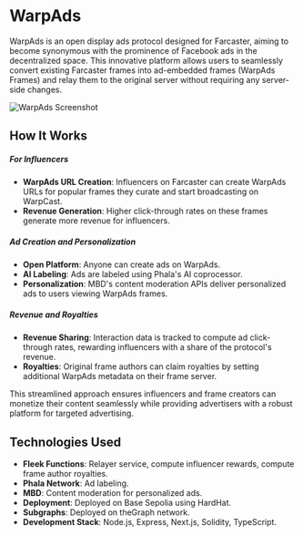 # WarpAds

WarpAds is an open display ads protocol designed for Farcaster, aiming to become synonymous with the prominence of Facebook ads in the decentralized space. This innovative platform allows users to seamlessly convert existing Farcaster frames into ad-embedded frames (WarpAds Frames) and relay them to the original server without requiring any server-side changes.

![WarpAds Screenshot](Screenshot.png)

## How It Works

##### For Influencers
- **WarpAds URL Creation**: Influencers on Farcaster can create WarpAds URLs for popular frames they curate and start broadcasting on WarpCast.
- **Revenue Generation**: Higher click-through rates on these frames generate more revenue for influencers.

##### Ad Creation and Personalization
- **Open Platform**: Anyone can create ads on WarpAds.
- **AI Labeling**: Ads are labeled using Phala's AI coprocessor.
- **Personalization**: MBD's content moderation APIs deliver personalized ads to users viewing WarpAds frames.

##### Revenue and Royalties
- **Revenue Sharing**: Interaction data is tracked to compute ad click-through rates, rewarding influencers with a share of the protocol's revenue.
- **Royalties**: Original frame authors can claim royalties by setting additional WarpAds metadata on their frame server.

This streamlined approach ensures influencers and frame creators can monetize their content seamlessly while providing advertisers with a robust platform for targeted advertising.

## Technologies Used

- **Fleek Functions**: Relayer service, compute influencer rewards, compute frame author royalties.
- **Phala Network**: Ad labeling.
- **MBD**: Content moderation for personalized ads.
- **Deployment**: Deployed on Base Sepolia using HardHat.
- **Subgraphs**: Deployed on theGraph network.
- **Development Stack**: Node.js, Express, Next.js, Solidity, TypeScript.
